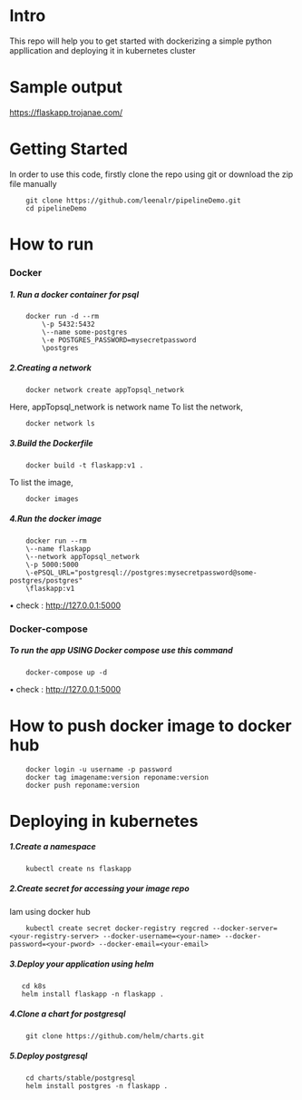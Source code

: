 <h1>Intro</h1>

This repo will help you to get started with dockerizing a simple python appllication and deploying it in kubernetes cluster

<h1>Sample output</h1>

https://flaskapp.trojanae.com/

<h1> Getting Started</h1>
In order to use this code, firstly clone the repo using git or download the zip file manually
        
        git clone https://github.com/leenalr/pipelineDemo.git
        cd pipelineDemo
        
<h1>How to run </h1>

<h3>Docker</h3>

<h5>1. Run a docker container for psql</h5>

        docker run -d --rm 
            \-p 5432:5432 
            \--name some-postgres 
            \-e POSTGRES_PASSWORD=mysecretpassword 
            \postgres
            
<h5>2.Creating a network</h5>

        docker network create appTopsql_network
 
Here, appTopsql_network is network name
To list the network,
    
        docker network ls
      
<h5>3.Build the Dockerfile</h5>

        docker build -t flaskapp:v1 .
  
To list the image,
  
        docker images 
<h5>4.Run the docker image</h5>
        
        docker run --rm 
        \--name flaskapp 
        \--network appTopsql_network 
        \-p 5000:5000 
        \-ePSQL_URL="postgresql://postgres:mysecretpassword@some-postgres/postgres"
        \flaskapp:v1
        
        
 • check : http://127.0.0.1:5000
 
<h3>Docker-compose</h3>

<h5>To run the app USING Docker compose use this command</h5>

        docker-compose up -d
        
• check : http://127.0.0.1:5000

<h1> How to push docker image to docker hub</h1>

        docker login -u username -p password
        docker tag imagename:version reponame:version
        docker push reponame:version

<h1>Deploying in kubernetes</h1>

<h5>1.Create a namespace</h5>

        kubectl create ns flaskapp
<h5>2.Create secret for accessing your image repo</h5>
        Iam using docker hub
        
        kubectl create secret docker-registry regcred --docker-server=<your-registry-server> --docker-username=<your-name> --docker-password=<your-pword> --docker-email=<your-email>
        
<h5>3.Deploy your application using helm</h5>
 
       cd k8s
       helm install flaskapp -n flaskapp .
       
<h5>4.Clone a chart for postgresql</h5>

        git clone https://github.com/helm/charts.git
        
<h5>5.Deploy postgresql</h5>

        cd charts/stable/postgresql
        helm install postgres -n flaskapp .
        

